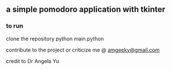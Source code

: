 ## a simple pomodoro application with tkinter
### to run 
clone the repository
python main.python

contribute to the project or criticize me @ amgeeky@gmail.com

credit to Dr Angela Yu